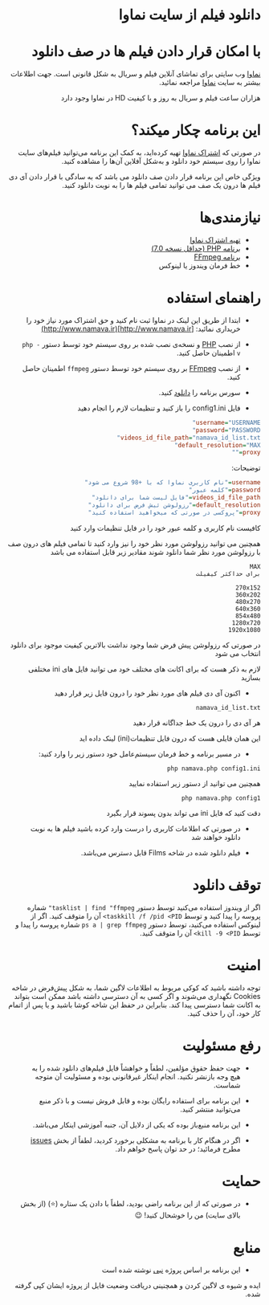 <div dir="rtl">

# دانلود فیلم از سایت نماوا 
# با امکان قرار دادن فیلم ها در صف دانلود
[نماوا](http://www.namava.ir) وب سایتی برای تماشای آنلاین فیلم و سریال به شکل قانونی است. جهت اطلاعات بیشتر به سایت [نماوا](http://www.namava.ir) مراجعه نمائید.

هزاران ساعت فیلم و سریال به روز و با کیفیت HD در نماوا وجود دارد

# این برنامه چکار میکند؟
در صورتی که [اشتراک نماوا](http://www.namava.ir) تهیه کرده‌اید، به کمک این برنامه می‌توانید فیلم‌های سایت نماوا را روی سیستم خود دانلود و به‌شکل آفلاین آن‌ها را مشاهده کنید.

ویژگی خاص این برنامه قرار دادن صف دانلود می باشد که به سادگی با قرار دادن آی دی فیلم ها درون یک صف می توانید تمامی فیلم ها را به نوبت دانلود کنید.
# نیازمندی‌ها
* [تهیه اشتراک نماوا](http://www.namava.ir)
* [برنامه PHP (حداقل نسخه 7.0)](http://php.net)
* [برنامه FFmpeg](http://ffmpeg.org)
* خط فرمان ویندوز یا لینوکس

# راهنمای استفاده
* ابتدا از طریق این لینک در نماوا ثبت نام کنید و حق اشتراک مورد نیاز خود را خریداری نمائید:
[http://www.namava.ir](http://www.namava.ir)

* از نصب [PHP](http://php.net/) و نسخه‌ی نصب شده بر روی سیستم خود توسط دستور `php -v` اطمینان حاصل کنید.

* از نصب [FFmpeg](http://ffmpeg.org) بر روی سیستم خود توسط دستور `ffmpeg` اطمینان حاصل کنید.

* سورس برنامه را [دانلود](https://github.com/seyyed-amir/namava-downloader/archive/master.zip) کنید.

* فایل config1.ini را باز کنید و تنظیمات لازم را انجام دهید

```ini
username="USERNAME"
password="PASSWORD"
videos_id_file_path="namava_id_list.txt"
default_resolution="MAX"
proxy=""
```

توضیحات:
```ini
username="نام کاربری نماوا که با +98 شروع می شود"
password="کلمه عبور"
videos_id_file_path="فایل لیست شما برای دانلود"
default_resolution="رزولوشن ئیش فرض برای دانلود"
proxy="پروکسی در صورتی که میخواهید استفاده کنید"
```
کافیست نام کاربری و کلمه عبور خود را در فایل تنظیمات وارد کنید

همچنین می توانید رزولوشن مورد نظر خود را نیز وارد کنید تا تمامی فیلم های درون صف با رزولوشن مورد نظر شما دانلود شوند
مقادیر زیر قابل استفاده می باشد
```
MAX
برای حداکثر کیفیلت

270x152
360x202
480x270
640x360
854x480
1280x720
1920x1080
```

در صورتی که رزولوشن پیش فرض شما وجود نداشت بالاترین کیفیت موجود برای دانلود انتخاب می شود

لازم به ذکر هست که برای اکانت های مختلف خود می توانید فایل های ini مختلفی بسازید

* اکنون آی دی فیلم های مورد نظر خود را درون فایل زیر قرار دهید
```
namava_id_list.txt
```
هر آی دی را درون یک خط جداگانه قرار دهید

این همان فایلی هست که درون فایل تنظیمات(ini) لینک داده اید

* در مسیر برنامه و خط فرمان سیستم‌عامل خود دستور زیر را وارد کنید:

```
php namava.php config1.ini
```

همچنین می توانید از دستور زیر استفاده نمایید
```
php namava.php config1
```
دقت کنید که فایل ini می تواند بدون پسوند قرار بگیرد

* در صورتی که اطلاعات کاربری را درست وارد کرده باشید فیلم ها به نوبت دانلود خواهند شد


* فیلم دانلود شده در شاخه Films قابل دسترس می‌باشد.

# توقف دانلود
اگر از ویندوز استفاده می‌کنید توسط دستور `tasklist | find "ffmpeg"` شماره پروسه را پیدا کنید و توسط `taskkill /f /pid <PID>` آن را متوقف کنید. اگر از لینوکس استفاده می‌کنید، توسط دستور `ps a | grep ffmpeg` شماره پروسه را پیدا و توسط `kill -9 <PID>` آن را متوقف کنید.

# امنیت
توجه داشته باشید که کوکی مربوط به اطلاعات لاگین شما، به شکل پیش‌فرض در شاخه Cookies نگهداری می‌شوند و اگر کسی به آن دسترسی داشته باشد ممکن است بتواند به اکانت شما دسترسی پیدا کند. بنابراین در حفظ این شاخه کوشا باشید و یا پس از اتمام کار خود، آن را حذف کنید.

# رفع مسئولیت
* جهت حفظ حقوق مؤلفین، لطفاً و خواهشاً فایل فیلم‌های دانلود شده را به هیچ وجه بازنشر نکنید. انجام اینکار غیرقانونی بوده و مسئولیت آن متوجه شماست.

* این برنامه برای استفاده رایگان بوده و قابل فروش نیست و با ذکر منبع می‌توانید منتشر کنید.

* این برنامه منبع‌باز بوده که یکی از دلایل آن، جنبه آموزشی اینکار می‌باشد.

* اگر در هنگام کار با برنامه به مشکلی برخورد کردید، لطفاً از بخش [issues](/../../issues/new) مطرح فرمائید؛ در حد توان پاسخ خواهم داد.

# حمایت
* در صورتی که از این برنامه راضی بودید، لطفاً با دادن یک ستاره (:star:) (از بخش بالای سایت) من را خوشحال کنید! :wink:

# منابع
* این برنامه بر اساس پروژه [نبی](https://github.com/NabiKAZ) نوشته شده است

ایده و شیوه ی لاگین کردن و همچنینی دریافت وضعیت فایل از پروژه ایشان کپی گرفته شده.


